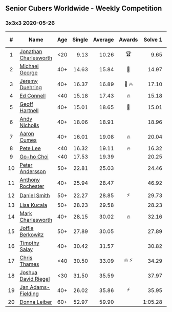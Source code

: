## Senior Cubers Worldwide - Weekly Competition
### 3x3x3 2020-05-26

| # | Name | Age | Single | Average | Awards | Solve 1 | Solve 2 | Solve 3 | Solve 4 | Solve 5 | Video |
| :--: | -- | :--: | --: | --: | :--: | --: | --: | --: | --: | --: | :-- |
| 1 | [Jonathan Charlesworth](../../persons/jonathan_charlesworth.md) | <20 | 9.13 | 10.26 | 🏆 | 9.65 | 10.65 | 11.81 | 9.13 | 10.48 | [Link](https://www.facebook.com/events/688407551989463/permalink/690761785087373/) |
| 2 | [Michael George](../../persons/michael_george.md) | 40+ | 14.63 | 15.84 | 🥇 | 14.97 | 27.81 | 14.89 | 14.63 | 17.65 | [Link](https://www.facebook.com/events/688407551989463/permalink/691884088308476/) |
| 3 | [Jeremy Duehring](../../persons/jeremy_duehring.md) | 40+ | 16.37 | 16.89 | 🥈 🔥 | 17.10 | 18.50 | 16.57 | 16.99 | 16.37 | [Link](https://www.facebook.com/events/688407551989463/permalink/692481941582024/) |
| 4 | [Ed Connell](../../persons/ed_connell.md) | <40 | 15.18 | 17.43 | 🔥 | 15.18 | 18.36 | 17.98 | 15.95 | 18.95 | [Link](https://www.facebook.com/events/688407551989463/permalink/691154921714726/) |
| 5 | [Geoff Hartnell](../../persons/geoff_hartnell.md) | 40+ | 15.01 | 18.65 | 🥉 | 15.01 | 22.00 | 17.16 | 21.93 | 16.85 | [Link](https://www.facebook.com/events/637852836799991/permalink/639657566619518/) |
| 6 | [Andy Nicholls](../../persons/andy_nicholls.md) | 40+ | 18.06 | 18.91 |  | 18.96 | 19.44 | 18.06 | 18.32 | 23.79 | [Link](https://www.facebook.com/events/688407551989463/permalink/690038688493016/) |
| 7 | [Aaron Cumes](../../persons/aaron_cumes.md) | 40+ | 16.01 | 19.08 | 🔥 | 20.04 | 17.99 | 19.21 | 16.01 | 20.08 | [Link](https://www.facebook.com/events/688407551989463/permalink/688492338647651/) |
| 8 | [Pete Lee](../../persons/pete_lee.md) | <40 | 16.32 | 19.11 | 🔥 | 16.32 | 18.94 | 18.58 | 26.85 | 19.82 | [Link](https://www.facebook.com/events/688407551989463/permalink/691224458374439/) |
| 9 | [Go-ho Choi](../../persons/go-ho_choi.md) | <40 | 17.53 | 19.39 |  | 20.25 | 19.84 | 17.53 | 21.48 | 18.09 | [Link](https://www.facebook.com/events/688407551989463/permalink/692471158249769/) |
| 10 | [Peter Andersson](../../persons/peter_andersson.md) | 50+ | 22.81 | 25.03 |  | 24.46 | 25.46 | 25.16 | 33.28 | 22.81 | [Link](https://www.facebook.com/events/688407551989463/permalink/689726021857616/) |
| 11 | [Anthony Rochester](../../persons/anthony_rochester.md) | 40+ | 25.94 | 28.47 |  | 46.92 | 25.94 | 26.30 | 31.01 | 28.10 | [Link](https://www.facebook.com/events/688407551989463/permalink/690191521811066/) |
| 12 | [Daniel Smith](../../persons/daniel_smith.md) | 50+ | 22.27 | 28.85 | ⚡ | 29.73 | 27.85 | 28.98 | 22.27 | 29.71 | [Link](https://www.facebook.com/events/688407551989463/permalink/692476188249266/) |
| 13 | [Lisa Kucala](../../persons/lisa_kucala.md) | 50+ | 28.23 | 29.58 |  | 28.23 | 33.74 | 30.21 | 29.87 | 28.65 | [Link](https://www.facebook.com/events/688407551989463/permalink/691372318359653/) |
| 14 | [Mark Charlesworth](../../persons/mark_charlesworth.md) | 40+ | 28.15 | 30.02 | 🔥 | 32.16 | 29.10 | 35.98 | 28.15 | 28.81 | [Link](https://www.facebook.com/events/688407551989463/permalink/690761785087373/) |
| 15 | [Joffie Berkowitz](../../persons/joffie_berkowitz.md) | 50+ | 27.89 | 30.05 |  | 27.89 | 29.52 | 31.34 | 29.29 | 34.89 | [Link](https://www.facebook.com/events/688407551989463/permalink/692740708222814/) |
| 16 | [Timothy Salay](../../persons/timothy_salay.md) | 40+ | 30.42 | 31.57 |  | 30.82 | 30.59 | 30.42 | 33.46 | 33.30 | [Link](https://www.facebook.com/BigTSpot/videos/10216079953102851/) |
| 17 | [Chris Thames](../../persons/chris_thames.md) | <40 | 30.50 | 33.09 | 🔥 ⚡ | 34.29 | 33.64 | 38.59 | 30.50 | 31.35 | [Link](https://www.facebook.com/events/688407551989463/permalink/690336398463245/) |
| 18 | [Joshua David Riegel](../../persons/joshua_david_riegel.md) | <30 | 31.50 | 35.59 |  | 37.97 | 34.46 | 31.50 | 34.33 | 43.37 | [Link](https://www.facebook.com/events/688407551989463/permalink/691824934981058/) |
| 19 | [Jan Adams-Fielding](../../persons/jan_adams-fielding.md) | 40+ | 26.02 | 35.86 | ⚡ | 35.95 | 43.09 | 36.64 | 26.02 | 35.00 | [Link](https://www.facebook.com/events/688407551989463/permalink/692746381555580/) |
| 20 | [Donna Leiber](../../persons/donna_leiber.md) | 60+ | 52.97 | 59.90 |  | 1:05.28 | 52.97 | 1:09.73 | 54.84 | 59.57 | [Link](https://www.facebook.com/events/688407551989463/permalink/690851241745094/) |

<!-- Global site tag (gtag.js) - Google Analytics -->
<script async src="https://www.googletagmanager.com/gtag/js?id=UA-86348435-3"></script>
<script>window.dataLayer = window.dataLayer || []; function gtag() {dataLayer.push(arguments);} gtag('js', new Date()); gtag('config', 'UA-86348435-3');</script>
